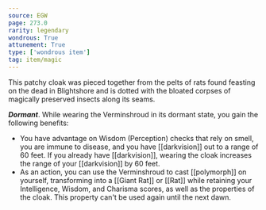 ```yaml
---
source: EGW
page: 273.0
rarity: legendary
wondrous: True
attunement: True
type: ['wondrous item']
tag: item/magic
---
```


This patchy cloak was pieced together from the pelts of rats found feasting on the dead in Blightshore and is dotted with the bloated corpses of magically preserved insects along its seams.

**_Dormant_**. While wearing the Verminshroud in its dormant state, you gain the following benefits:

- You have advantage on Wisdom (Perception) checks that rely on smell, you are immune to disease, and you have [[darkvision]] out to a range of 60 feet. If you already have [[darkvision]], wearing the cloak increases the range of your [[darkvision]] by 60 feet.
- As an action, you can use the Verminshroud to cast [[polymorph]] on yourself, transforming into a [[Giant Rat]] or [[Rat]] while retaining your Intelligence, Wisdom, and Charisma scores, as well as the properties of the cloak. This property can't be used again until the next dawn.


